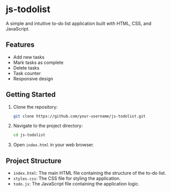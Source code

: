 # js-todolist

A simple and intuitive to-do list application built with HTML, CSS, and JavaScript.

## Features

*   Add new tasks
*   Mark tasks as complete
*   Delete tasks
*   Task counter
*   Responsive design

## Getting Started

1.  Clone the repository:
    ```bash
    git clone https://github.com/your-username/js-todolist.git
    ```
2.  Navigate to the project directory:
    ```bash
    cd js-todolist
    ```
3.  Open `index.html` in your web browser.

## Project Structure

*   `index.html`: The main HTML file containing the structure of the to-do list.
*   `styles.css`: The CSS file for styling the application.
*   `todo.js`: The JavaScript file containing the application logic.
